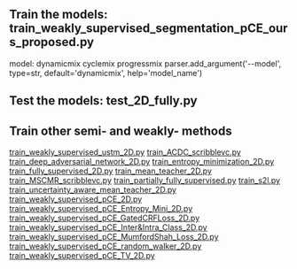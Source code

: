 ## Train the models: train_weakly_supervised_segmentation_pCE_ours_proposed.py
model: dynamicmix cyclemix  progressmix
parser.add_argument('--model', type=str,
                    default='dynamicmix', help='model_name')
## Test the models: test_2D_fully.py

## Train other semi- and weakly- methods
[train_weakly_supervised_ustm_2D.py](train_weakly_supervised_ustm_2D.py)
[train_ACDC_scribblevc.py](train_ACDC_scribblevc.py)
[train_deep_adversarial_network_2D.py](train_deep_adversarial_network_2D.py)
[train_entropy_minimization_2D.py](train_entropy_minimization_2D.py)
[train_fully_supervised_2D.py](train_fully_supervised_2D.py)
[train_mean_teacher_2D.py](train_mean_teacher_2D.py)
[train_MSCMR_scribblevc.py](train_MSCMR_scribblevc.py)
[train_partially_fully_supervised.py](train_partially_fully_supervised.py)
[train_s2l.py](train_s2l.py)
[train_uncertainty_aware_mean_teacher_2D.py](train_uncertainty_aware_mean_teacher_2D.py)
[train_weakly_supervised_pCE_2D.py](train_weakly_supervised_pCE_2D.py)
[train_weakly_supervised_pCE_Entropy_Mini_2D.py](train_weakly_supervised_pCE_Entropy_Mini_2D.py)
[train_weakly_supervised_pCE_GatedCRFLoss_2D.py](train_weakly_supervised_pCE_GatedCRFLoss_2D.py)
[train_weakly_supervised_pCE_Inter&Intra_Class_2D.py](train_weakly_supervised_pCE_Inter%26Intra_Class_2D.py)
[train_weakly_supervised_pCE_MumfordShah_Loss_2D.py](train_weakly_supervised_pCE_MumfordShah_Loss_2D.py)
[train_weakly_supervised_pCE_random_walker_2D.py](train_weakly_supervised_pCE_random_walker_2D.py)
[train_weakly_supervised_pCE_TV_2D.py](train_weakly_supervised_pCE_TV_2D.py)